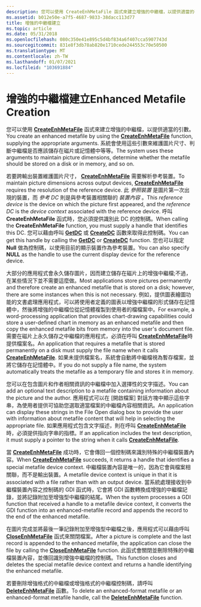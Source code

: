 ```yaml
---
description: 您可以使用 CreateEnhMetaFile 函式來建立增強的中繼檔，以提供適當的引數。
ms.assetid: b012e50e-a7f5-4687-9833-38dacc113d77
title: 增強的中繼檔建立
ms.topic: article
ms.date: 05/31/2018
ms.openlocfilehash: 080c350e41e895c5d4bf834a6f407cca5907743d
ms.sourcegitcommit: 831e8f3db78ab820e1710cede244553c70e50500
ms.translationtype: MT
ms.contentlocale: zh-TW
ms.lasthandoff: 01/07/2021
ms.locfileid: "103691884"
---
```

# <a name="enhanced-metafile-creation"></a><span data-ttu-id="f42d8-103">增強的中繼檔建立</span><span class="sxs-lookup"><span data-stu-id="f42d8-103">Enhanced Metafile Creation</span></span>

<span data-ttu-id="f42d8-104">您可以使用 [**CreateEnhMetaFile**](/windows/desktop/api/Wingdi/nf-wingdi-createenhmetafilea) 函式來建立增強的中繼檔，以提供適當的引數。</span><span class="sxs-lookup"><span data-stu-id="f42d8-104">You create an enhanced metafile by using the [**CreateEnhMetaFile**](/windows/desktop/api/Wingdi/nf-wingdi-createenhmetafilea) function, supplying the appropriate arguments.</span></span> <span data-ttu-id="f42d8-105">系統會使用這些引數來維護圖片尺寸、判斷中繼檔是否應該儲存在磁片或記憶體中等等。</span><span class="sxs-lookup"><span data-stu-id="f42d8-105">The system uses these arguments to maintain picture dimensions, determine whether the metafile should be stored on a disk or in memory, and so on.</span></span>

<span data-ttu-id="f42d8-106">若要跨輸出裝置維護圖片尺寸， [**CreateEnhMetaFile**](/windows/desktop/api/Wingdi/nf-wingdi-createenhmetafilea) 需要解析參考裝置。</span><span class="sxs-lookup"><span data-stu-id="f42d8-106">To maintain picture dimensions across output devices, [**CreateEnhMetaFile**](/windows/desktop/api/Wingdi/nf-wingdi-createenhmetafilea) requires the resolution of the reference device.</span></span> <span data-ttu-id="f42d8-107">此 *參照裝置* 是圖片第一次出現的裝置，而 *參考 DC* 則是與參考裝置相關聯的 *裝置內容* 。</span><span class="sxs-lookup"><span data-stu-id="f42d8-107">This *reference device* is the device on which the picture first appeared, and the *reference DC* is the *device context* associated with the reference device.</span></span> <span data-ttu-id="f42d8-108">呼叫 **CreateEnhMetaFile** 函式時，您必須提供識別此 DC 的控制碼。</span><span class="sxs-lookup"><span data-stu-id="f42d8-108">When calling the **CreateEnhMetaFile** function, you must supply a handle that identifies this DC.</span></span> <span data-ttu-id="f42d8-109">您可以藉由呼叫 [**GetDC**](/windows/desktop/api/Winuser/nf-winuser-getdc) 或 [**CreateDC**](/windows/desktop/api/Wingdi/nf-wingdi-createdca) 函數來取得此控制碼。</span><span class="sxs-lookup"><span data-stu-id="f42d8-109">You can get this handle by calling the [**GetDC**](/windows/desktop/api/Winuser/nf-winuser-getdc) or [**CreateDC**](/windows/desktop/api/Wingdi/nf-wingdi-createdca) function.</span></span> <span data-ttu-id="f42d8-110">您也可以指定 **Null** 做為控制碼，以使用目前的顯示裝置作為參考裝置。</span><span class="sxs-lookup"><span data-stu-id="f42d8-110">You can also specify **NULL** as the handle to use the current display device for the reference device.</span></span>

<span data-ttu-id="f42d8-111">大部分的應用程式會永久儲存圖片，因而建立儲存在磁片上的增強中繼檔;不過，在某些情況下並不需要這麼做。</span><span class="sxs-lookup"><span data-stu-id="f42d8-111">Most applications store pictures permanently and therefore create an enhanced metafile that is stored on a disk; however, there are some instances when this is not necessary.</span></span> <span data-ttu-id="f42d8-112">例如，提供圖表繪圖功能的文書處理應用程式，可以將使用者定義的圖表以增強中繼檔的形式儲存在記憶體中，然後將增強的中繼檔位從記憶體複製到使用者的檔檔案中。</span><span class="sxs-lookup"><span data-stu-id="f42d8-112">For example, a word-processing application that provides chart-drawing capabilities could store a user-defined chart in memory as an enhanced metafile and then copy the enhanced metafile bits from memory into the user's document file.</span></span> <span data-ttu-id="f42d8-113">需要在磁片上永久儲存之中繼檔的應用程式，必須在呼叫 [**CreateEnhMetaFile**](/windows/desktop/api/Wingdi/nf-wingdi-createenhmetafilea)時提供檔案名。</span><span class="sxs-lookup"><span data-stu-id="f42d8-113">An application that requires a metafile that is stored permanently on a disk must supply the file name when it calls [**CreateEnhMetaFile**](/windows/desktop/api/Wingdi/nf-wingdi-createenhmetafilea).</span></span> <span data-ttu-id="f42d8-114">如果未提供檔案名，系統會自動將中繼檔視為暫存檔案，並將它儲存在記憶體中。</span><span class="sxs-lookup"><span data-stu-id="f42d8-114">If you do not supply a file name, the system automatically treats the metafile as a temporary file and stores it in memory.</span></span>

<span data-ttu-id="f42d8-115">您可以在包含圖片和作者相關資訊的中繼檔中加入選擇性的文字描述。</span><span class="sxs-lookup"><span data-stu-id="f42d8-115">You can add an optional text description to a metafile containing information about the picture and the author.</span></span> <span data-ttu-id="f42d8-116">應用程式可以在 [開啟檔案] 對話方塊中顯示這些字串，為使用者提供可協助您選取適當檔案的中繼檔內容相關資訊。</span><span class="sxs-lookup"><span data-stu-id="f42d8-116">An application can display these strings in the File Open dialog box to provide the user with information about metafile content that will help in selecting the appropriate file.</span></span> <span data-ttu-id="f42d8-117">如果應用程式包含文字描述，則在呼叫 [**CreateEnhMetaFile**](/windows/desktop/api/Wingdi/nf-wingdi-createenhmetafilea)時，必須提供指向字串的指標。</span><span class="sxs-lookup"><span data-stu-id="f42d8-117">If an application includes the text description, it must supply a pointer to the string when it calls [**CreateEnhMetaFile**](/windows/desktop/api/Wingdi/nf-wingdi-createenhmetafilea).</span></span>

<span data-ttu-id="f42d8-118">當 [**CreateEnhMetaFile**](/windows/desktop/api/Wingdi/nf-wingdi-createenhmetafilea) 成功時，它會傳回一個控制碼來識別特殊的中繼檔裝置內容。</span><span class="sxs-lookup"><span data-stu-id="f42d8-118">When [**CreateEnhMetaFile**](/windows/desktop/api/Wingdi/nf-wingdi-createenhmetafilea) succeeds, it returns a handle that identifies a special metafile device context.</span></span> <span data-ttu-id="f42d8-119">中繼檔裝置內容是唯一的，因為它會與檔案相關聯，而不是輸出裝置。</span><span class="sxs-lookup"><span data-stu-id="f42d8-119">A metafile device context is unique in that it is associated with a file rather than with an output device.</span></span> <span data-ttu-id="f42d8-120">當系統處理接收到中繼檔裝置內容之控制碼的 GDI 函式時，它會將 GDI 函數轉換成增強的中繼檔記錄，並將記錄附加至增強型中繼檔的結尾。</span><span class="sxs-lookup"><span data-stu-id="f42d8-120">When the system processes a GDI function that received a handle to a metafile device context, it converts the GDI function into an enhanced-metafile record and appends the record to the end of the enhanced metafile.</span></span>

<span data-ttu-id="f42d8-121">在圖片完成並將最後一筆記錄附加至增強型中繼檔之後，應用程式可以藉由呼叫 [**CloseEnhMetaFile**](/windows/desktop/api/Wingdi/nf-wingdi-closeenhmetafile) 函式來關閉檔案。</span><span class="sxs-lookup"><span data-stu-id="f42d8-121">After a picture is complete and the last record is appended to the enhanced metafile, the application can close the file by calling the [**CloseEnhMetaFile**](/windows/desktop/api/Wingdi/nf-wingdi-closeenhmetafile) function.</span></span> <span data-ttu-id="f42d8-122">此函式會關閉並刪除特殊的中繼檔裝置內容，並傳回識別增強中繼檔的控制碼。</span><span class="sxs-lookup"><span data-stu-id="f42d8-122">This function closes and deletes the special metafile device context and returns a handle identifying the enhanced metafile.</span></span>

<span data-ttu-id="f42d8-123">若要刪除增強格式的中繼檔或增強格式的中繼檔控制碼，請呼叫 [**DeleteEnhMetaFile**](/windows/desktop/api/Wingdi/nf-wingdi-deleteenhmetafile) 函數。</span><span class="sxs-lookup"><span data-stu-id="f42d8-123">To delete an enhanced-format metafile or an enhanced-format metafile handle, call the [**DeleteEnhMetaFile**](/windows/desktop/api/Wingdi/nf-wingdi-deleteenhmetafile) function.</span></span>

 

 



